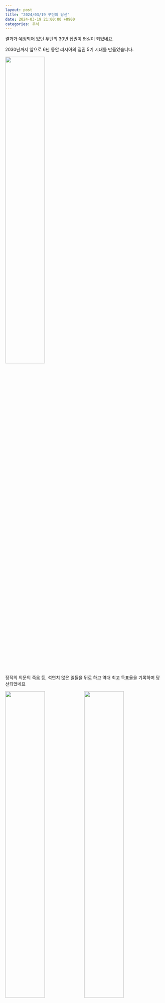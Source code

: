 ```yaml
---
layout: post
title: "2024/03/19 푸틴의 당선"
date: 2024-03-19 21:00:00 +0900
categories: 주식
---
```


결과가 예정되어 있던 푸틴의 30년 집권이 현실이 되었네요.

2030년까지 앞으로 6년 동안 러시아의 집권 5기 시대를 만들었습니다.

<img src="https://blog.kakaocdn.net/dn/bAINax/btsFTcfUw84/TVchQOIOsf1vPjNuApO3t1/img.png" width="50%" />

정적의 의문의 죽음 등, 석연치 않은 일들을 뒤로 하고 역대 최고 득표율을 기록하며 당선되었네요

<img src="https://blog.kakaocdn.net/dn/6bE6y/btsFTbVCorr/aQ09k5poK1MduzthVaPOLK/img.png" width="50%" /><img src="https://blog.kakaocdn.net/dn/dPbg9K/btsFR1Z5nmY/ZKi7fSBH96WAVKlFGC6PuK/img.png" width="50%" />

중국과 북한에서는 축하 메시지를 보내고

<img src="https://blog.kakaocdn.net/dn/TOMSd/btsFVU6cWJt/k2Gpd1gc0rQkiUSZ8FsJmK/img.png" width="50%" />

서방에선 푸틴과 시진핑의 5월 만남 이야기를 합니다.

<img src="https://blog.kakaocdn.net/dn/bcRCKo/btsFU9P5MTQ/cBYMYoiuns8r4LE5GsiBzk/img.png" width="50%" />

또 작년 러시아에서 푸틴과 김정은이 만났다면 이번에는 평양에서의 만남 이야기가 계속해서 나오고 있네요.

작년 러시아에서의 만남에 따른 미사일 기술력 발전이 오늘 북한 장사포 미사일 훈련에 여지없이 포함된 모습도 볼 수 있었습니다.

이렇듯 북-중-러의 연결고리가 점점 강력해 지고 있네요. 그만큼 동북아 정세도 요동칠 것으로 보입니다.


또 어제 푸틴은 나토의 전진으로 러시아와 더 부딪히게 된다면 3차 세계대전도 일어날 수 있다고 엄포를 했는데요.

개인적으로 이 강경 발언 뒤로는 반대 성격의 너희가 가만히 있으면 우리 좋게 지낼 수 있어 - 혹은 우크라이나와의 종전도 할 수 있어라는 이야기로도 보입니다.


앞으로 일정을 본다면

5월에 푸틴과 시진핑이 만나고

6월에는 G7 정상회담

7월에는 NATO 정상회담이 그리고 같은 달 프랑스 파리에서 올림픽이 있습니다.

그리고 9월 UN 정상회담이 예정되어 있습니다.

11월은 미국 대선까지.


어떻게 보면 차츰 위기가 커지는 것 같기고 또 어떻게 보면 이제는 평화가 다시금 찾아오는 것 같기도 합니다. 알 수 없죠.


<img src="https://blog.kakaocdn.net/dn/c4s0ap/btsFVufzDSB/n7Wv9y2j4zTbwxhSPnV2kk/img.png" width="50%" />

러시아가 우크라이나와 전쟁을 한 이유도 크림반도 때문이라고 했습니다.(당연히 욕심낼 만한 지리적 위치이고 어떻게든 명분화했을 겁니다)

어제 연설에서도 세바스토폴로 가는 철도의 완성에 대한 얘기도 했습니다.

<img src="https://blog.kakaocdn.net/dn/c5D5hx/btsFVuGFfev/Bsm0r4iWG2q2DkFaFptcK0/img.png" width="50%" />


현재까지 우크라이나와 러시아의 전쟁 양상을 보면 우크라이나의 동부 전선 대부분은 러시아에게 밀려 보이네요.

특히나 푸틴이 원하는 크림반도는 완전히 러시아에게 장악된 것으로 보입니다.


이런 상황들을 보면서 앞으로 6개월 후 그리고 11월 미국 대선까지 생각해 보며 투자의 방향을 만들어 보길 바랍니다.

푸틴씨, 고마해라. 마이 무따 아이가~
